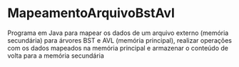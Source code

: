 # MapeamentoArquivoBstAvl
Programa em Java para mapear os dados de um arquivo externo (memória secundária) para árvores BST e AVL (memória principal), realizar operações com os dados mapeados na memória principal e armazenar o conteúdo de volta para a memória secundária
